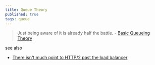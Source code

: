 ```yaml
---
title: Queue Theory
published: true
tags: queue
---
```

>  Just being aware of it is already half the battle. - [Basic Queueing Theory](https://yzr95924.github.io/pdf/book/Basic-Queueing-Theory.pdf)

see also
- [	There isn't much point to HTTP/2 past the load balancer](https://news.ycombinator.com/item?id=43168533)